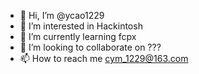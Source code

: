 - 👋 Hi, I’m @ycao1229
- 👀 I’m interested in Hackintosh
- 🌱 I’m currently learning fcpx
- 💞️ I’m looking to collaborate on ???
- 📫 How to reach me cym_1229@163.com

<!---
ycao1229/ycao1229 is a ✨ special ✨ repository because its `README.md` (this file) appears on your GitHub profile.
You can click the Preview link to take a look at your changes.
--->
